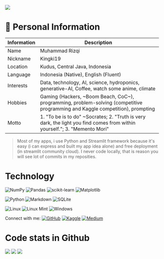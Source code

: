 ![](https://komarev.com/ghpvc/?username=Kingki19&label=visitors)
# 👤 Personal Information
| Information | Description |
| ----------- | ----------- |
| Name | Muhammad Rizqi |
| Nickname | Kingki19 |
| Location | Kudus, Central Java, Indonesia |
| Language | Indonesia (Native), English (Fluent) |
| Interests | Data, technology, AI, science, hydroponics, generative-AI, Coffee, watch some anime, climate |
| Hobbies | Gaming (Hackers, ~Boom Beach, CoC~), programming, problem-solving (competitive programming and Kaggle competition), prompting | 
| Motto | 1. "To be is to do" ~Socrates; 2. "Truth is very dark, the light you find comes from within yourself."; 3. "Memento Mori" |

> Most of my apps, i use Python and Streamlit framework because it's easy (i can express and built my app idea alone) and free deployment (in streamlit community cloud). I never code locally, that is reason you will see lot of commits in my reposities.

# Technology
![NumPy](https://img.shields.io/badge/numpy-%23013243.svg?style=for-the-badge&logo=numpy&logoColor=white)
![Pandas](https://img.shields.io/badge/pandas-%23150458.svg?style=for-the-badge&logo=pandas&logoColor=white)
![scikit-learn](https://img.shields.io/badge/scikit--learn-%23F7931E.svg?style=for-the-badge&logo=scikit-learn&logoColor=white)
![Matplotlib](https://img.shields.io/badge/Matplotlib-%23ffffff.svg?style=for-the-badge&logo=Matplotlib&logoColor=black)

![Python](https://img.shields.io/badge/python-3670A0?style=for-the-badge&logo=python&logoColor=ffdd54)
![Markdown](https://img.shields.io/badge/markdown-%23000000.svg?style=for-the-badge&logo=markdown&logoColor=white)
![SQLite](https://img.shields.io/badge/sqlite-%2307405e.svg?style=for-the-badge&logo=sqlite&logoColor=white)

![Linux](https://img.shields.io/badge/Linux-FCC624?style=for-the-badge&logo=linux&logoColor=black)
![Linux Mint](https://img.shields.io/badge/Linux%20Mint-87CF3E?style=for-the-badge&logo=Linux%20Mint&logoColor=white)
![Windows](https://img.shields.io/badge/Windows-0078D6?style=for-the-badge&logo=windows&logoColor=white)

Connect with me:
[![GitHub](https://img.shields.io/badge/GitHub-Kingki19-blue?logo=github)](https://github.com/Kingki19) [![Kaggle](https://img.shields.io/badge/Kaggle-kingki19-blue?logo=kaggle)](https://www.kaggle.com/kingki19) [![Medium](https://img.shields.io/badge/Medium-Muhammad%20Rizqi-blue?logo=medium)](https://medium.com/@mrizqi6061)

# Code stats in Github
![](http://github-profile-summary-cards.vercel.app/api/cards/profile-details?username=Kingki19&theme=nord_bright)
![](http://github-profile-summary-cards.vercel.app/api/cards/stats?username=Kingki19&theme=nord_bright)
![](http://github-profile-summary-cards.vercel.app/api/cards/productive-time?username=Kingki19&theme=nord_bright&utcOffset=8)
<!--
**Kingki19/Kingki19** is a ✨ _special_ ✨ repository because its `README.md` (this file) appears on your GitHub profile.

Here are some ideas to get you started:

- 🔭 I’m currently working on ...
- 🌱 I’m currently learning ...
- 👯 I’m looking to collaborate on ...
- 🤔 I’m looking for help with ...
- 💬 Ask me about ...
- 📫 How to reach me: ...
- 😄 Pronouns: ...
- ⚡ Fun fact: ...
-->
